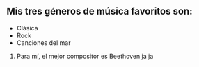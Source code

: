 ## Mis tres géneros de música favoritos son:
* Clásica
* Rock
* Canciones del mar
1. Para mí, el mejor compositor es Beethoven ja ja
